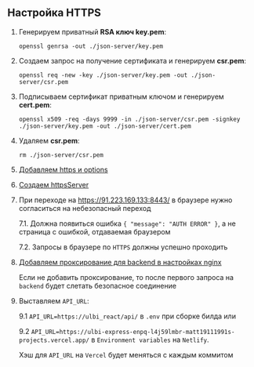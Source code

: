 ## Настройка HTTPS

1. Генерируем приватный **RSA ключ key.pem**: 

   `openssl genrsa -out ./json-server/key.pem`

2. Создаем запрос на получение сертификата и генерируем **csr.pem**:
 
   `openssl req -new -key ./json-server/key.pem -out ./json-server/csr.pem`

3. Подписываем сертификат приватным ключом и генерируем **cert.pem**: 

   `openssl x509 -req -days 9999 -in ./json-server/csr.pem -signkey ./json-server/key.pem -out ./json-server/cert.pem`

4. Удаляем **csr.pem**: 

   `rm ./json-server/csr.pem`

5. [Добавляем https и options](../json-server/index.js)

6. [Создаем httpsServer](../json-server/index.js)

7. При переходе на https://91.223.169.133:8443/ в браузере нужно согласиться на небезопасный 
   переход
   
   7.1. Должна появиться ошибка `{ "message": "AUTH ERROR" }`, а не страница с ошибкой,
        отдаваемая браузером
   
   7.2. Запросы в браузере по `HTTPS` должны успешно проходить

8. [Добавляем проксирование для backend в настройках nginx](../config/nginx/sites-enabled/default_with_ssl)

   Если не добавить проксирование, то после первого запроса на `backend` будет слетать
   безопасное соединение

9. Выставляем `API_URL`:

   9.1 `API_URL=https://ulbi_react/api/` в `.env` при сборке билда или

   9.2 `API_URL=https://ulbi-express-enpq-l4j59lmbr-matt19111991s-projects.vercel.app/` в `Environment variables`
       на `Netlify`.
       
      Хэш для `API_URL` на `Vercel` будет меняться с каждым коммитом
